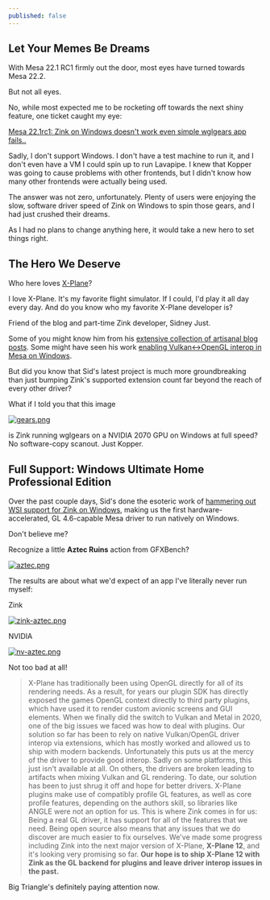 ```yaml
---
published: false
---
```

## Let Your Memes Be Dreams

With Mesa 22.1 RC1 firmly out the door, most eyes have turned towards Mesa 22.2.

But not all eyes.

No, while most expected me to be rocketing off towards the next shiny feature, one ticket caught my eye:

[Mesa 22.1rc1: Zink on Windows doesn't work even simple wglgears app fails..](https://gitlab.freedesktop.org/mesa/mesa/-/issues/6337)

Sadly, I don't support Windows. I don't have a test machine to run it, and I don't even have a VM I could spin up to run Lavapipe. I knew that Kopper was going to cause problems with other frontends, but I didn't know how many other frontends were actually being used.

The answer was not zero, unfortunately. Plenty of users were enjoying the slow, software driver speed of Zink on Windows to spin those gears, and I had just crushed their dreams.

As I had no plans to change anything here, it would take a new hero to set things right.

## The Hero We Deserve

Who here loves [X-Plane](https://www.x-plane.com/)?

I love X-Plane. It's my favorite flight simulator. If I could, I'd play it all day every day. And do you know who my favorite X-Plane developer is?

Friend of the blog and part-time Zink developer, Sidney Just.

Some of you might know him from his [extensive collection of artisanal blog posts](https://developer.x-plane.com/author/justsid/). Some might have seen his work [enabling Vulkan<->OpenGL interop in Mesa on Windows](https://gitlab.freedesktop.org/mesa/mesa/-/merge_requests/15504).

But did you know that Sid's latest project is much more groundbreaking than just bumping Zink's supported extension count far beyond the reach of every other driver?

What if I told you that this image

[![gears.png]({{site.url}}/assets/wgl/gears.png)]({{site.url}}/assets/wgl/gears.png)

is Zink running wglgears on a NVIDIA 2070 GPU on Windows at full speed? No software-copy scanout. Just Kopper.

## Full Support: Windows Ultimate Home Professional Edition

Over the past couple days, Sid's done the esoteric work of [hammering out WSI support for Zink on Windows](), making us the first hardware-accelerated, GL 4.6-capable Mesa driver to run natively on Windows.

Don't believe me?

Recognize a little **Aztec Ruins** action from GFXBench?

[![aztec.png]({{site.url}}/assets/wgl/aztec.png)]({{site.url}}/assets/wgl/aztec.png)

The results are about what we'd expect of an app I've literally never run myself:

Zink

[![zink-aztec.png]({{site.url}}/assets/wgl/zink-aztec.png)]({{site.url}}/assets/wgl/zink-aztec.png)

NVIDIA

[![nv-aztec.png]({{site.url}}/assets/wgl/nv-aztec.png)]({{site.url}}/assets/wgl/nv-aztec.png)

Not too bad at all!

> X-Plane has traditionally been using OpenGL directly for all of its rendering needs. As a result, for years our plugin SDK has directly exposed the games OpenGL context directly to third party plugins, which have used it to render custom avionic screens and GUI elements. When we finally did the switch to Vulkan and Metal in 2020, one of the big issues we faced was how to deal with plugins. Our solution so far has been to rely on native Vulkan/OpenGL driver interop via extensions, which has mostly worked and allowed us to ship with modern backends. Unfortunately this puts us at the mercy of the driver to provide good interop. Sadly on some platforms, this just isn't available at all. On others, the drivers are broken leading to artifacts when mixing Vulkan and GL rendering. To date, our solution has been to just shrug it off and hope for better drivers. X-Plane plugins make use of compatibly profile GL features, as well as core profile features, depending on the authors skill, so libraries like ANGLE were not an option for us. This is where Zink comes in for us: Being a real GL driver, it has support for all of the features that we need. Being open source also means that any issues that we do discover are much easier to fix ourselves. We've made some progress including Zink into the next major version of X-Plane, **X-Plane 12**, and it's looking very promising so far. **Our hope is to ship X-Plane 12 with Zink as the GL backend for plugins and leave driver interop issues in the past.**



Big Triangle's definitely paying attention now.